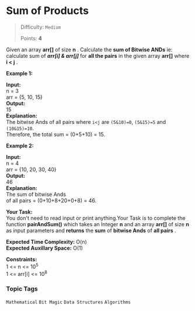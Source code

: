 # Sum of Products

> Difficulty: `Medium`
>
> Points: **4**

Given an array **arr[]**  of size **n** . Calculate the **sum of Bitwise ANDs**  ie: calculate sum of ***arr[i] & arr[j]*** for **all the pairs**  in the given array **arr[]** where **i < j** .

**Example 1:**

**Input:** <br /> n = 3<br /> arr = {5, 10, 15}<br /> **Output:** <br /> 15<br /> **Explanation:** <br /> The bitwise Ands of all pairs where `i<j` are `(5&10)=0`, `(5&15)=5` and `(10&15)=10`.<br>Therefore, the total sum = (0+5+10) = 15.

**Example 2:**

**Input:** <br /> n = 4<br /> arr = {10, 20, 30, 40}<br /> **Output:** <br /> 46<br /> **Explanation:** <br /> The sum of bitwise Ands<br /> of all pairs = (0+10+8+20+0+8) = 46.

**Your Task:** <br />You don't need to read input or print anything.Your Task is to complete the function **pairAndSum()** which takes an Integer **n**  and an array **arr[]** of size **n** as input parameters and **returns**  the **sum** of **bitwise Ands** of **all pairs** .

**Expected Time Complexity:** O(n)<br />**Expected Auxillary Space:** O(1)

**Constraints:** <br />1 <= n <= 10<sup>5</sup><br />1 <= arr[i] <= 10<sup>8</sup>

### Topic Tags
`Mathematical`  `Bit Magic`  `Data Structures`  `Algorithms`
